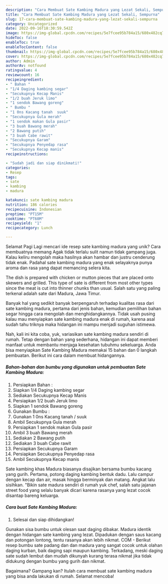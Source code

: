```yaml
---
description: "Cara Membuat Sate Kambing Madura yang Lezat Sekali, Sempurna"
title: "Cara Membuat Sate Kambing Madura yang Lezat Sekali, Sempurna"
slug: 17-cara-membuat-sate-kambing-madura-yang-lezat-sekali-sempurna
category: Uncategorized
date: 2022-09-16T18:30:59.542Z
image: https://img-global.cpcdn.com/recipes/5e7fcee95b784a15/680x482cq70/sate-kambing-madura-foto-resep-utama.jpg
hideToc: false
enableToc: true
enableTocContent: false
thumbnail: https://img-global.cpcdn.com/recipes/5e7fcee95b784a15/680x482cq70/sate-kambing-madura-foto-resep-utama.jpg
cover: https://img-global.cpcdn.com/recipes/5e7fcee95b784a15/680x482cq70/sate-kambing-madura-foto-resep-utama.jpg
author: Admin
authorAv: notfound
ratingvalue: 4
reviewcount: 16
recipeingredient:
- " Bahan "
- "1/4 Daging kambing segar"
- "Secukupnya Kecap Manis"
- "1/2 buah Jeruk limo"
- "1 sendok Bawang goreng"
- " Bumbu "
- "1 0ns Kacang tanah  suuk"
- "Secukupnya Gula merah"
- "1 sendok makan Gula pasir"
- "3 buah Bawang merah"
- "2 Bawang putih"
- "3 buah Cabe rawit"
- "Secukupnya Garam"
- "Secukupnya Penyedap rasa"
- "Secukupnya Kecap manis"
recipeinstructions:

- "Sudah jadi dan siap dinikmati!"
categories:
- Resep
tags:
- sate
- kambing
- madura

katakunci: sate kambing madura 
nutrition: 186 calories
recipecuisine: Indonesian
preptime: "PT15M"
cooktime: "PT60M"
recipeyield: "1"
recipecategory: Lunch

---
```



Selamat Pagi Lagi mencari ide resep sate kambing madura yang unik? Cara membuatnya memang Agak tidak terlalu sulit namun tidak gampang juga. Kalau keliru mengolah maka hasilnya akan hambar dan justru cenderung tidak enak. Padahal sate kambing madura yang enak selayaknya punya aroma dan rasa yang dapat memancing selera kita.


The dish is prepared with chicken or mutton pieces that are placed onto skewers and grilled. This type of sate is different from most other types since the meat is cut into thinner chunks than usual. Salah satu yang paling terkenal adalah sate dari Madura, Jawa Timur.

Banyak hal yang sedikit banyak berpengaruh terhadap kualitas rasa dari sate kambing madura, pertama dari jenis bahan, kemudian pemilihan bahan segar hingga cara mengolah dan menghidangkannya. Tidak usah pusing kalau mau menyiapkan sate kambing madura enak di rumah, karena asal sudah tahu triknya maka hidangan ini mampu menjadi suguhan istimewa.


Nah, kali ini kita coba, yuk, variasikan sate kambing madura sendiri di rumah. Tetap dengan bahan yang sederhana, hidangan ini dapat memberi manfaat untuk membantu menjaga kesehatan tubuhmu sekeluarga. Anda bisa menyiapkan Sate Kambing Madura memakai 15 bahan dan 0 langkah pembuatan. Berikut ini cara dalam membuat hidangannya.

<!--inarticleads1-->

##### Bahan-bahan dan bumbu yang digunakan untuk pembuatan Sate Kambing Madura:

1. Persiapkan  Bahan :
1. Siapkan 1/4 Daging kambing segar
1. Sediakan Secukupnya Kecap Manis
1. Persiapkan 1/2 buah Jeruk limo
1. Siapkan 1 sendok Bawang goreng
1. Gunakan  Bumbu :
1. Gunakan 1 0ns Kacang tanah / suuk
1. Ambil Secukupnya Gula merah
1. Persiapkan 1 sendok makan Gula pasir
1. Ambil 3 buah Bawang merah
1. Sediakan 2 Bawang putih
1. Sediakan 3 buah Cabe rawit
1. Persiapkan Secukupnya Garam
1. Persiapkan Secukupnya Penyedap rasa
1. Ambil Secukupnya Kecap manis


Sate kambing khas Madura biasanya disajikan bersama bumbu kacang yang gurih. Pertama, potong daging kambing bentuk dadu. Lalu campur dengan kecap dan air, masak hingga berminyak dan matang. Angkat lalu sisihkan. &#34;Bikin sate madura sendiri di rumah yuk chef, salah satu jajanan street food yang selalu banyak dicari karena rasanya yang lezat cocok disantap bareng keluarga. 

<!--inarticleads2-->

##### Cara buat Sate Kambing Madura:


1. Selesai dan siap dihidangkan!

Gunakan sisa bumbu untuk olesan saat daging dibakar. Madura identik dengan hidangan sate kambing yang lezat. Dipadukan dengan saus kacang dan potongan lontong, tentu rasanya akan lebih nikmat. COM - Berikut resep bumbu sate padang dan dan madura yang sangat cocok untuk olahan daging kurban, baik daging sapi maupun kambing. Terkadang, meski daging sate sudah lembut dan mudah dikunyah kurang terasa nikmat jika tidak didukung dengan bumbu yang gurih dan nikmat. 

Bagaimana? Gampang kan? Itulah cara membuat sate kambing madura yang bisa anda lakukan di rumah. Selamat mencoba!
